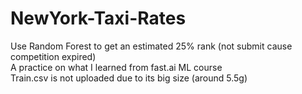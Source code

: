 # NewYork-Taxi-Rates
Use Random Forest to get an estimated 25% rank (not submit cause competition expired) <br>
A practice on what I learned from fast.ai ML course <br>
Train.csv is not uploaded due to its big size (around 5.5g)
